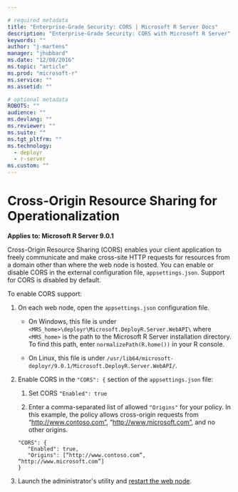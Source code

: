 ```yaml
---

# required metadata
title: "Enterprise-Grade Security: CORS | Microsoft R Server Docs"
description: "Enterprise-Grade Security: CORS with Microsoft R Server"
keywords: ""
author: "j-martens"
manager: "jhubbard"
ms.date: "12/08/2016"
ms.topic: "article"
ms.prod: "microsoft-r"
ms.service: ""
ms.assetid: ""

# optional metadata
ROBOTS: ""
audience: ""
ms.devlang: ""
ms.reviewer: ""
ms.suite: ""
ms.tgt_pltfrm: ""
ms.technology: 
  - deployr
  - r-server
ms.custom: ""
---
```


# Cross-Origin Resource Sharing for Operationalization

**Applies to:  Microsoft R Server 9.0.1**

Cross-Origin Resource Sharing (CORS) enables your client application to freely communicate and make cross-site HTTP requests for resources from a domain other than where the web node is hosted. You can enable or disable CORS in the external configuration file, `appsettings.json`. Support for CORS is disabled by default.  

To enable CORS support:

1. On each web node, open the `appsettings.json` configuration file.

   + On Windows, this file is under `<MRS_home>\deployr\Microsoft.DeployR.Server.WebAPI\` where `<MRS_home>` is the path to the Microsoft R Server installation directory. To find this path, enter `normalizePath(R.home())` in your R console.

   + On Linux, this file is under `/usr/lib64/microsoft-deployr/9.0.1/Microsoft.DeployR.Server.WebAPI/`.

1. Enable CORS in the `"CORS": {` section of the  `appsettings.json` file:
   1.  Set CORS `"Enabled": true`

   1. Enter a comma-separated list of allowed `"Origins"` for your policy.  In this example, the policy allows cross-origin requests from “http://www.contoso.com”, “http://www.microsoft.com”, and no other origins.
   ```
   "CORS": {
      "Enabled": true,
      "Origins": [“http://www.contoso.com”, “http://www.microsoft.com”]
   }
   ```

3. Launch the administrator's utility and [restart the web node](admin-utility.md#startstop).